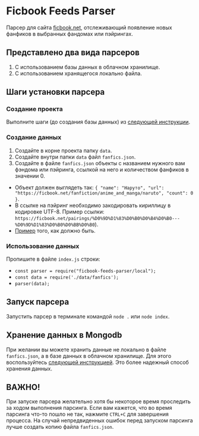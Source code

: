 # Ficbook Feeds Parser
Парсер для сайта [ficbook.net](https://ficbook.net), отслеживающий появление новых фанфиков в выбранных фандомах или
пэйрингах.

## Представлено два вида парсеров

1) С использованием базы данных в облачном хранилище.
2) С использованием хранящегося локально файла.

## Шаги установки парсера

### Создание проекта
Выполните шаги (до создания базы данных) из [следующей инструкции](./README.md).

### Создание данных
1. Создайте в корне проекта папку `data`.
2. Создайте внутри папки `data` файл `fanfics.json`. 
3. Создайте в файле `fanfics.json` объекты с названием нужного вам фэндома или пэйринга, ссылкой на него и количеством фанфиков в значении 0.
* Объект должен выглядеть так: `{ "name": "Наруто", "url": "https://ficbook.net/fanfiction/anime_and_manga/naruto", "count": 0 }`.
* В ссылке на пэйринг необходимо закодировать кириллицу в кодировке UTF-8. Пример ссылки: 
`https://ficbook.net/pairings/%D0%9D%D1%83%D0%B0%D0%B4%D0%B0---%D0%9D%D1%83%D0%B0%D0%BB%D0%B0`).
* [Пример](./example.json) того, как должно быть.

### Использование данных
Пропишите в файле `index.js` строки:
* `const parser = require("ficbook-feeds-parser/local");`
* `const data = require('./data/fanfics');`
* `parser(data);`

## Запуск парсера
Запустить парсер в терминале командой `node .` или `node index`.

## Хранение данных в Mongodb
При желании вы можете хранить данные не локально в файле `fanfics.json`, а в базе данных в облачном хранилище.
Для этого воспользуйтесь [следующей инструкцией](./README.md). Это более надежный способ хранения данных.

## ВАЖНО!
При запуске парсера желательно хотя бы некоторое время проследить за ходом выполнения парсинга. Если вам кажется, что во время парсинга что-то пошло не так, нажмите `CTRL+C` для завершения процесса.
На случай непредвиденных ошибок перед запуском парсинга лучше создать копию файла `fanfics.json`.
